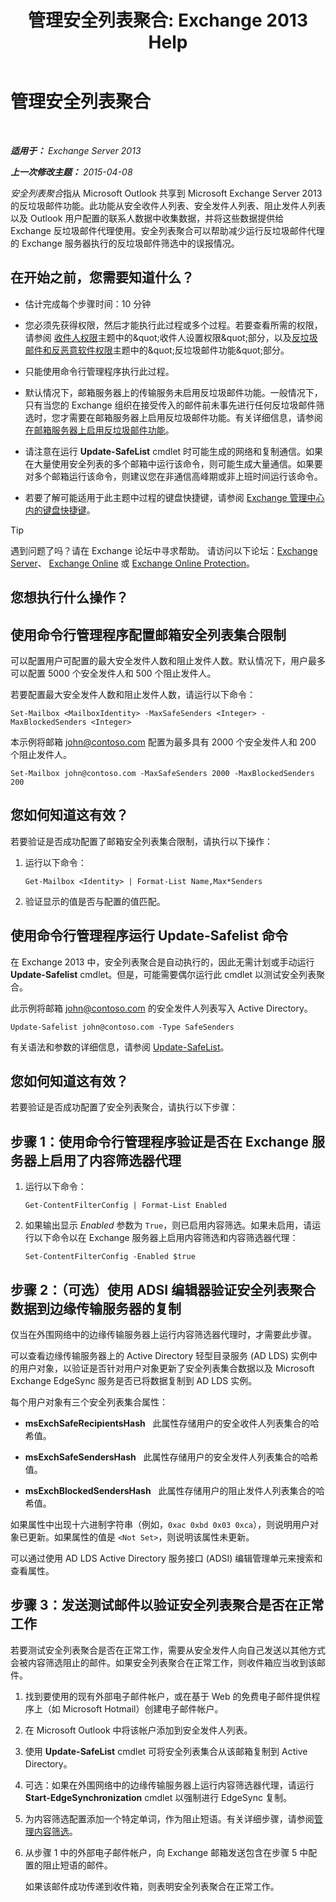﻿---
title: '管理安全列表聚合: Exchange 2013 Help'
TOCTitle: 管理安全列表聚合
ms:assetid: 5ac17168-f411-4cb7-ae98-ebefb865b210
ms:mtpsurl: https://technet.microsoft.com/zh-cn/library/Aa998280(v=EXCHG.150)
ms:contentKeyID: 50490635
ms.date: 05/21/2018
mtps_version: v=EXCHG.150
ms.translationtype: MT
---

# 管理安全列表聚合

 

_**适用于：** Exchange Server 2013_

_**上一次修改主题：** 2015-04-08_

*安全列表聚合*指从 Microsoft Outlook 共享到 Microsoft Exchange Server 2013 的反垃圾邮件功能。此功能从安全收件人列表、安全发件人列表、阻止发件人列表以及 Outlook 用户配置的联系人数据中收集数据，并将这些数据提供给 Exchange 反垃圾邮件代理使用。安全列表聚合可以帮助减少运行反垃圾邮件代理的 Exchange 服务器执行的反垃圾邮件筛选中的误报情况。

## 在开始之前，您需要知道什么？

  - 估计完成每个步骤时间：10 分钟

  - 您必须先获得权限，然后才能执行此过程或多个过程。若要查看所需的权限，请参阅 [收件人权限](recipients-permissions-exchange-2013-help.md)主题中的\&quot;收件人设置权限\&quot;部分，以及[反垃圾邮件和反恶意软件权限](anti-spam-and-anti-malware-permissions-exchange-2013-help.md)主题中的\&quot;反垃圾邮件功能\&quot;部分。

  - 只能使用命令行管理程序执行此过程。

  - 默认情况下，邮箱服务器上的传输服务未启用反垃圾邮件功能。一般情况下，只有当您的 Exchange 组织在接受传入的邮件前未事先进行任何反垃圾邮件筛选时，您才需要在邮箱服务器上启用反垃圾邮件功能。有关详细信息，请参阅[在邮箱服务器上启用反垃圾邮件功能](enable-anti-spam-functionality-on-mailbox-servers-exchange-2013-help.md)。

  - 请注意在运行 **Update-SafeList** cmdlet 时可能生成的网络和复制通信。如果在大量使用安全列表的多个邮箱中运行该命令，则可能生成大量通信。如果要对多个邮箱运行该命令，则建议您在非通信高峰期或非上班时间运行该命令。

  - 若要了解可能适用于此主题中过程的键盘快捷键，请参阅 [Exchange 管理中心内的键盘快捷键](keyboard-shortcuts-in-the-exchange-admin-center-exchange-online-protection-help.md)。

> [!tip]
> 遇到问题了吗？请在 Exchange 论坛中寻求帮助。 请访问以下论坛：<a href="https://go.microsoft.com/fwlink/p/?linkid=60612">Exchange Server</a>、 <a href="https://go.microsoft.com/fwlink/p/?linkid=267542">Exchange Online</a> 或 <a href="https://go.microsoft.com/fwlink/p/?linkid=285351">Exchange Online Protection</a>。


## 您想执行什么操作？

## 使用命令行管理程序配置邮箱安全列表集合限制

可以配置用户可配置的最大安全发件人数和阻止发件人数。默认情况下，用户最多可以配置 5000 个安全发件人和 500 个阻止发件人。

若要配置最大安全发件人数和阻止发件人数，请运行以下命令：

    Set-Mailbox <MailboxIdentity> -MaxSafeSenders <Integer> -MaxBlockedSenders <Integer>

本示例将邮箱 john@contoso.com 配置为最多具有 2000 个安全发件人和 200 个阻止发件人。

    Set-Mailbox john@contoso.com -MaxSafeSenders 2000 -MaxBlockedSenders 200

## 您如何知道这有效？

若要验证是否成功配置了邮箱安全列表集合限制，请执行以下操作：

1.  运行以下命令：
    
        Get-Mailbox <Identity> | Format-List Name,Max*Senders

2.  验证显示的值是否与配置的值匹配。

## 使用命令行管理程序运行 Update-Safelist 命令

在 Exchange 2013 中，安全列表聚合是自动执行的，因此无需计划或手动运行 **Update-Safelist** cmdlet。但是，可能需要偶尔运行此 cmdlet 以测试安全列表聚合。

此示例将邮箱 john@contoso.com 的安全发件人列表写入 Active Directory。

    Update-Safelist john@contoso.com -Type SafeSenders

有关语法和参数的详细信息，请参阅 [Update-SafeList](https://technet.microsoft.com/zh-cn/library/bb125034\(v=exchg.150\))。

## 您如何知道这有效？

若要验证是否成功配置了安全列表聚合，请执行以下步骤：

## 步骤 1：使用命令行管理程序验证是否在 Exchange 服务器上启用了内容筛选器代理

1.  运行以下命令：
    
        Get-ContentFilterConfig | Format-List Enabled

2.  如果输出显示 *Enabled* 参数为 `True`，则已启用内容筛选。如果未启用，请运行以下命令以在 Exchange 服务器上启用内容筛选和内容筛选器代理：
    
        Set-ContentFilterConfig -Enabled $true

## 步骤 2：（可选）使用 ADSI 编辑器验证安全列表聚合数据到边缘传输服务器的复制

仅当在外围网络中的边缘传输服务器上运行内容筛选器代理时，才需要此步骤。

可以查看边缘传输服务器上的 Active Directory 轻型目录服务 (AD LDS) 实例中的用户对象，以验证是否针对用户对象更新了安全列表集合数据以及 Microsoft Exchange EdgeSync 服务是否已将数据复制到 AD LDS 实例。

每个用户对象有三个安全列表集合属性：

  - **msExchSafeRecipientsHash**   此属性存储用户的安全收件人列表集合的哈希值。

  - **msExchSafeSendersHash**   此属性存储用户的安全发件人列表集合的哈希值。

  - **msExchBlockedSendersHash**   此属性存储用户的阻止发件人列表集合的哈希值。

如果属性中出现十六进制字符串（例如，`0xac 0xbd 0x03 0xca`），则说明用户对象已更新。如果属性的值是 `<Not Set>`，则说明该属性未更新。

可以通过使用 AD LDS Active Directory 服务接口 (ADSI) 编辑管理单元来搜索和查看属性。

## 步骤 3：发送测试邮件以验证安全列表聚合是否在正常工作

若要测试安全列表聚合是否在正常工作，需要从安全发件人向自己发送以其他方式会被内容筛选阻止的邮件。如果安全列表聚合在正常工作，则收件箱应当收到该邮件。

1.  找到要使用的现有外部电子邮件帐户，或在基于 Web 的免费电子邮件提供程序上（如 Microsoft Hotmail）创建电子邮件帐户。

2.  在 Microsoft Outlook 中将该帐户添加到安全发件人列表。

3.  使用 **Update-SafeList** cmdlet 可将安全列表集合从该邮箱复制到 Active Directory。

4.  可选：如果在外围网络中的边缘传输服务器上运行内容筛选器代理，请运行 **Start-EdgeSynchronization** cmdlet 以强制进行 EdgeSync 复制。

5.  为内容筛选配置添加一个特定单词，作为阻止短语。有关详细步骤，请参阅[管理内容筛选](manage-content-filtering-exchange-2013-help.md)。

6.  从步骤 1 中的外部电子邮件帐户，向 Exchange 邮箱发送包含在步骤 5 中配置的阻止短语的邮件。
    
    如果该邮件成功传递到收件箱，则表明安全列表聚合在正常工作。

